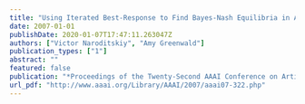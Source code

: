 ```yaml
---
title: "Using Iterated Best-Response to Find Bayes-Nash Equilibria in Auctions"
date: 2007-01-01
publishDate: 2020-01-07T17:47:11.263047Z
authors: ["Victor Naroditskiy", "Amy Greenwald"]
publication_types: ["1"]
abstract: ""
featured: false
publication: "*Proceedings of the Twenty-Second AAAI Conference on Artificial Intelligence, July 22-26, 2007, Vancouver, British Columbia, Canada*"
url_pdf: "http://www.aaai.org/Library/AAAI/2007/aaai07-322.php"
---
```


